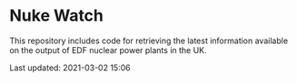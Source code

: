# Nuke Watch

This repository includes code for retrieving the latest information available on the output of EDF nuclear power plants in the UK.

Last updated: 2021-03-02 15:06